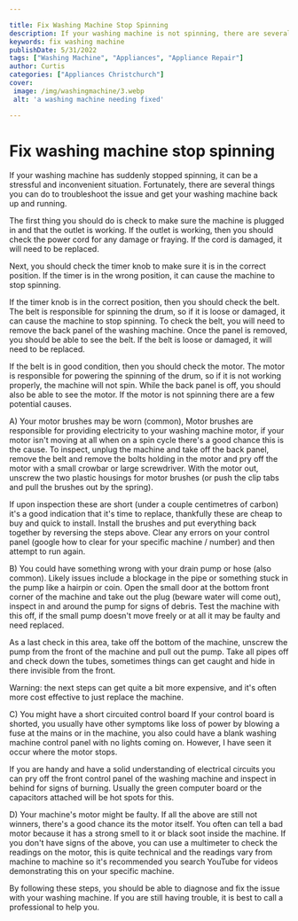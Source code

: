 ```yaml
---

title: Fix Washing Machine Stop Spinning
description: If your washing machine is not spinning, there are several things you can do to troubleshoot the issue. Learn more by reading this post.
keywords: fix washing machine
publishDate: 5/31/2022
tags: ["Washing Machine", "Appliances", "Appliance Repair"]
author: Curtis
categories: ["Appliances Christchurch"]
cover: 
 image: /img/washingmachine/3.webp
 alt: 'a washing machine needing fixed'

---
```


# Fix washing machine stop spinning

If your washing machine has suddenly stopped spinning, it can be a stressful and inconvenient situation. Fortunately, there are several things you can do to troubleshoot the issue and get your washing machine back up and running. 

The first thing you should do is check to make sure the machine is plugged in and that the outlet is working. If the outlet is working, then you should check the power cord for any damage or fraying. If the cord is damaged, it will need to be replaced. 

Next, you should check the timer knob to make sure it is in the correct position. If the timer is in the wrong position, it can cause the machine to stop spinning. 

If the timer knob is in the correct position, then you should check the belt. The belt is responsible for spinning the drum, so if it is loose or damaged, it can cause the machine to stop spinning. To check the belt, you will need to remove the back panel of the washing machine. Once the panel is removed, you should be able to see the belt. If the belt is loose or damaged, it will need to be replaced. 

If the belt is in good condition, then you should check the motor. The motor is responsible for powering the spinning of the drum, so if it is not working properly, the machine will not spin. While the back panel is off, you should also be able to see the motor. If the motor is not spinning there are a few potential causes.

A) Your motor brushes may be worn (common),
Motor brushes are responsible for providing electricity to your washing machine motor, if your motor isn't moving at all when on a spin cycle there's a good chance this is the cause. To inspect, unplug the machine and take off the back panel, remove the belt and remove the bolts holding in the motor and pry off the motor with a small crowbar or large screwdriver. With the motor out, unscrew the two plastic housings for motor brushes (or push the clip tabs and pull the brushes out by the spring).

If upon inspection these are short (under a couple centimetres of carbon) it's a good indication that it's time to replace, thankfully these are cheap to buy and quick to install. Install the brushes and put everything back together by reversing the steps above. Clear any errors on your control panel (google how to clear for your specific machine / number) and then attempt to run again.

B) You could have something wrong with your drain pump or hose (also common).
Likely issues include a blockage in the pipe or something stuck in the pump like a hairpin or coin. Open the small door at the bottom front corner of the machine and take out the plug (beware water will come out), inspect in and around the pump for signs of debris. Test the machine with this off, if the small pump doesn't move freely or at all it may be faulty and need replaced.

As a last check in this area, take off the bottom of the machine, unscrew the pump from the front of the machine and pull out the pump. Take all pipes off and check down the tubes, sometimes things can get caught and hide in there invisible from the front.

Warning: the next steps can get quite a bit more expensive, and it's often more cost effective to just replace the machine.

C) You might have a short circuited control board
If your control board is shorted, you usually have other symptoms like loss of power by blowing a fuse at the mains or in the machine, you also could have a blank washing machine control panel with no lights coming on. However, I have seen it occur where the motor stops.

If you are handy and have a solid understanding of electrical circuits you can pry off the front control panel of the washing machine and inspect in behind for signs of burning. Usually the green computer board or the capacitors attached will be hot spots for this.

D) Your machine's motor might be faulty.
If all the above are still not winners, there's a good chance its the motor itself. You often can tell a bad motor because it has a strong smell to it or black soot inside the machine. If you don't have signs of the above, you can use a multimeter to check the readings on the motor, this is quite technical and the readings vary from machine to machine so it's recommended you search YouTube for videos demonstrating this on your specific machine.

By following these steps, you should be able to diagnose and fix the issue with your washing machine. If you are still having trouble, it is best to call a professional to help you.